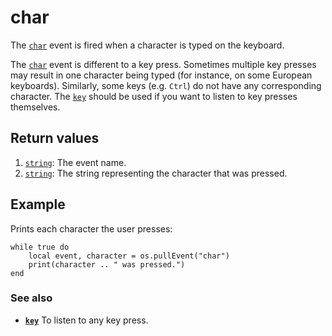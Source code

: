 # char

The [`char`](char.html) event is fired when a character is typed on the keyboard.

The [`char`](char.html) event is different to a key press. Sometimes multiple key presses may result in one character being
typed (for instance, on some European keyboards). Similarly, some keys (e.g. `Ctrl`) do not have any
corresponding character. The [`key`](key.html) should be used if you want to listen to key presses themselves.

## Return values

1. [`string`](https://www.lua.org/manual/5.1/manual.html#5.4): The event name.
2. [`string`](https://www.lua.org/manual/5.1/manual.html#5.4): The string representing the character that was pressed.

## Example

Prints each character the user presses:

```
while true do
    local event, character = os.pullEvent("char")
    print(character .. " was pressed.")
end
```

### See also

* **[`key`](key.html)** To listen to any key press.